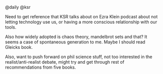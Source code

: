 @daily
@ksr

Need to get reference that KSR talks about on Ezra Klein podcast about not letting technology use us, or having a more
conscious relationship with our tools.


Also how widely adopted is chaos theory, mandelbrot sets and that? It seems a case of spontaneous generation to me.
Maybe I should read Gleicks book.


Also, want to push forward on phil science stuff, not too interested in the realist/anti-realist debate, might try and
get through rest of recommendations from five books.
